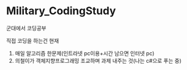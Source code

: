 # Military_CodingStudy
군대에서 코딩공부

직접 코딩을 하는건 현재 
1. 매일 알고리즘 한문제(인트라넷 pc이용+시간 남으면 인터넷 pc)
2. 의철이가 객체지향프로그래밍 조교하며 과제 내주는 것(나는 c#으로 푸는 중)
